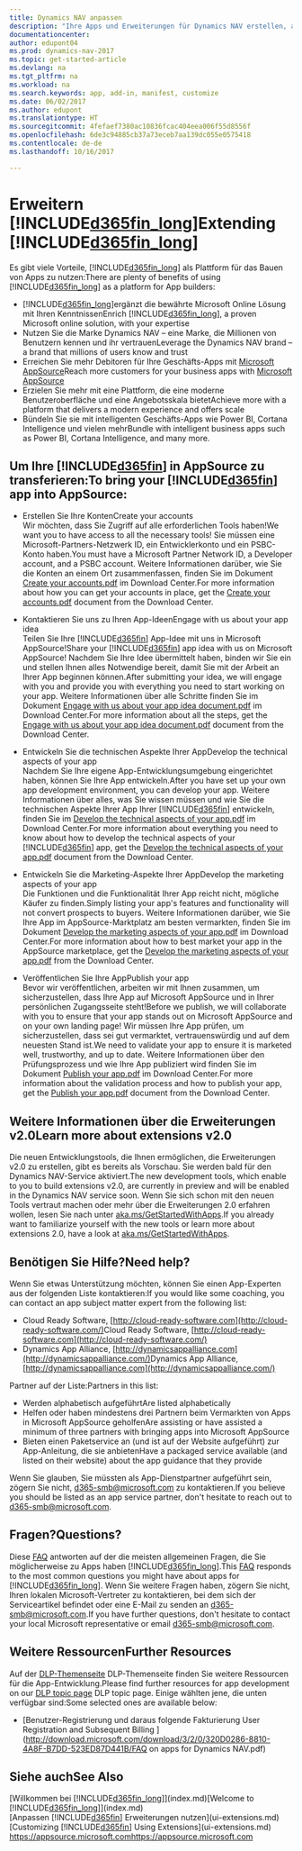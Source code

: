 ```yaml
---
title: Dynamics NAV anpassen
description: "Ihre Apps und Erweiterungen für Dynamics NAV erstellen, anzeigen und fördern"
documentationcenter: 
author: edupont04
ms.prod: dynamics-nav-2017
ms.topic: get-started-article
ms.devlang: na
ms.tgt_pltfrm: na
ms.workload: na
ms.search.keywords: app, add-in, manifest, customize
ms.date: 06/02/2017
ms.author: edupont
ms.translationtype: HT
ms.sourcegitcommit: 4fefaef7380ac10836fcac404eea006f55d8556f
ms.openlocfilehash: 6de3c94885cb37a73eceb7aa139dc055e0575418
ms.contentlocale: de-de
ms.lasthandoff: 10/16/2017

---
```

# <a name="extending-included365finlongincludesd365finlongmdmd"></a><span data-ttu-id="b9bce-103">Erweitern [!INCLUDE[d365fin_long](includes/d365fin_long_md.md)]</span><span class="sxs-lookup"><span data-stu-id="b9bce-103">Extending [!INCLUDE[d365fin_long](includes/d365fin_long_md.md)]</span></span>
<span data-ttu-id="b9bce-104">Es gibt viele Vorteile, [!INCLUDE[d365fin_long](includes/d365fin_long_md.md)] als Plattform für das Bauen von Apps zu nutzen:</span><span class="sxs-lookup"><span data-stu-id="b9bce-104">There are plenty of benefits of using [!INCLUDE[d365fin_long](includes/d365fin_long_md.md)] as a platform for App builders:</span></span>

* <span data-ttu-id="b9bce-105">[!INCLUDE[d365fin_long](includes/d365fin_long_md.md)]ergänzt die bewährte Microsoft Online Lösung mit Ihren Kenntnissen</span><span class="sxs-lookup"><span data-stu-id="b9bce-105">Enrich [!INCLUDE[d365fin_long](includes/d365fin_long_md.md)], a proven Microsoft online solution, with your expertise</span></span>  
* <span data-ttu-id="b9bce-106">Nutzen Sie die Marke Dynamics NAV – eine Marke, die Millionen von Benutzern kennen und ihr vertrauen</span><span class="sxs-lookup"><span data-stu-id="b9bce-106">Leverage the Dynamics NAV brand – a brand that millions of users know and trust</span></span>  
* <span data-ttu-id="b9bce-107">Erreichen Sie mehr Debitoren für Ihre Geschäfts-Apps mit [Microsoft AppSource](https://appsource.microsoft.com/)</span><span class="sxs-lookup"><span data-stu-id="b9bce-107">Reach more customers for your business apps with [Microsoft AppSource](https://appsource.microsoft.com/)</span></span>  
* <span data-ttu-id="b9bce-108">Erzielen Sie mehr mit eine Plattform, die eine moderne Benutzeroberfläche und eine Angebotsskala bietet</span><span class="sxs-lookup"><span data-stu-id="b9bce-108">Achieve more with a platform that delivers a modern experience and offers scale</span></span>  
* <span data-ttu-id="b9bce-109">Bündeln Sie sie mit intelligenten Geschäfts-Apps wie Power BI, Cortana Intelligence und vielen mehr</span><span class="sxs-lookup"><span data-stu-id="b9bce-109">Bundle with intelligent business apps such as Power BI, Cortana Intelligence, and many more.</span></span>  

## <a name="to-bring-your-included365finincludesd365finmdmd-app-into-appsource"></a><span data-ttu-id="b9bce-110">Um Ihre [!INCLUDE[d365fin](includes/d365fin_md.md)] in AppSource zu transferieren:</span><span class="sxs-lookup"><span data-stu-id="b9bce-110">To bring your [!INCLUDE[d365fin](includes/d365fin_md.md)] app into AppSource:</span></span>
+ <span data-ttu-id="b9bce-111">Erstellen Sie Ihre Konten</span><span class="sxs-lookup"><span data-stu-id="b9bce-111">Create your accounts</span></span>  
<span data-ttu-id="b9bce-112">Wir möchten, dass Sie Zugriff auf alle erforderlichen Tools haben!</span><span class="sxs-lookup"><span data-stu-id="b9bce-112">We want you to have access to all the necessary tools!</span></span> <span data-ttu-id="b9bce-113">Sie müssen eine Microsoft-Partners-Netzwerk ID, ein Entwicklerkonto und ein PSBC-Konto haben.</span><span class="sxs-lookup"><span data-stu-id="b9bce-113">You must have a Microsoft Partner Network ID, a Developer account, and a PSBC account.</span></span>
<span data-ttu-id="b9bce-114">Weitere Informationen darüber, wie Sie die Konten an einem Ort zusammenfassen, finden Sie im Dokument [Create your accounts.pdf](https://go.microsoft.com/fwlink/?linkid=841514) im Download Center.</span><span class="sxs-lookup"><span data-stu-id="b9bce-114">For more information about how you can get your accounts in place, get the [Create your accounts.pdf](https://go.microsoft.com/fwlink/?linkid=841514) document from the Download Center.</span></span>

+ <span data-ttu-id="b9bce-115">Kontaktieren Sie uns zu Ihren App-Ideen</span><span class="sxs-lookup"><span data-stu-id="b9bce-115">Engage with us about your app idea</span></span>  
<span data-ttu-id="b9bce-116">Teilen Sie Ihre [!INCLUDE[d365fin](includes/d365fin_md.md)] App-Idee mit uns in Microsoft AppSource!</span><span class="sxs-lookup"><span data-stu-id="b9bce-116">Share your [!INCLUDE[d365fin](includes/d365fin_md.md)] app idea with us on Microsoft AppSource!</span></span> <span data-ttu-id="b9bce-117">Nachdem Sie Ihre Idee übermittelt haben, binden wir Sie ein und stellen Ihnen alles Notwendige bereit, damit Sie mit der Arbeit an Ihrer App beginnen können.</span><span class="sxs-lookup"><span data-stu-id="b9bce-117">After submitting your idea, we will engage with you and provide you with everything you need to start working on your app.</span></span>
<span data-ttu-id="b9bce-118">Weitere Informationen über alle Schritte finden Sie im Dokument [Engage with us about your app idea document.pdf](https://go.microsoft.com/fwlink/?linkid=841515) im Download Center.</span><span class="sxs-lookup"><span data-stu-id="b9bce-118">For more information about all the steps, get the [Engage with us about your app idea document.pdf](https://go.microsoft.com/fwlink/?linkid=841515) document from the Download Center.</span></span>

+ <span data-ttu-id="b9bce-119">Entwickeln Sie die technischen Aspekte Ihrer App</span><span class="sxs-lookup"><span data-stu-id="b9bce-119">Develop the technical aspects of your app</span></span>    
<span data-ttu-id="b9bce-120">Nachdem Sie Ihre eigene App-Entwicklungsumgebung eingerichtet haben, können Sie Ihre App entwickeln.</span><span class="sxs-lookup"><span data-stu-id="b9bce-120">After you have set up your own app development environment, you can develop your app.</span></span>
<span data-ttu-id="b9bce-121">Weitere Informationen über alles, was Sie wissen müssen und wie Sie die technischen Aspekte Ihrer App Ihrer [!INCLUDE[d365fin](includes/d365fin_md.md)] entwickeln, finden Sie im [Develop the technical aspects of your app.pdf](https://go.microsoft.com/fwlink/?linkid=841516) im Download Center.</span><span class="sxs-lookup"><span data-stu-id="b9bce-121">For more information about everything you need to know about how to develop the technical aspects of your [!INCLUDE[d365fin](includes/d365fin_md.md)] app, get the [Develop the technical aspects of your app.pdf](https://go.microsoft.com/fwlink/?linkid=841516) document from the Download Center.</span></span>

+ <span data-ttu-id="b9bce-122">Entwickeln Sie die Marketing-Aspekte Ihrer App</span><span class="sxs-lookup"><span data-stu-id="b9bce-122">Develop the marketing aspects of your app</span></span>  
<span data-ttu-id="b9bce-123">Die Funktionen und die Funktionalität Ihrer App reicht nicht, mögliche Käufer zu finden.</span><span class="sxs-lookup"><span data-stu-id="b9bce-123">Simply listing your app's features and functionality will not convert prospects to buyers.</span></span> <span data-ttu-id="b9bce-124">Weitere Informationen darüber, wie Sie Ihre App im AppSource-Marktplatz am besten vermarkten, finden Sie im Dokument [Develop the marketing aspects of your app.pdf](https://go.microsoft.com/fwlink/?linkid=841518) im Download Center.</span><span class="sxs-lookup"><span data-stu-id="b9bce-124">For more information about how to best market your app in the AppSource marketplace, get the [Develop the marketing aspects of your app.pdf](https://go.microsoft.com/fwlink/?linkid=841518) from the Download Center.</span></span>

+ <span data-ttu-id="b9bce-125">Veröffentlichen Sie Ihre App</span><span class="sxs-lookup"><span data-stu-id="b9bce-125">Publish your app</span></span>  
<span data-ttu-id="b9bce-126">Bevor wir veröffentlichen, arbeiten wir mit Ihnen zusammen, um sicherzustellen, dass Ihre App auf Microsoft AppSource und in Ihrer persönlichen Zugangsseite steht!</span><span class="sxs-lookup"><span data-stu-id="b9bce-126">Before we publish, we will collaborate with you to ensure that your app stands out on Microsoft AppSource and on your own landing page!</span></span> <span data-ttu-id="b9bce-127">Wir müssen Ihre App prüfen, um sicherzustellen, dass sei gut vermarktet, vertrauenswürdig und auf dem neuesten Stand ist.</span><span class="sxs-lookup"><span data-stu-id="b9bce-127">We need to validate your app to ensure it is marketed well, trustworthy, and up to date.</span></span>
<span data-ttu-id="b9bce-128">Weitere Informationen über den Prüfungsprozess und wie Ihre App publiziert wird finden Sie im Dokument [Publish your app.pdf](https://go.microsoft.com/fwlink/?linkid=841517) im Download Center.</span><span class="sxs-lookup"><span data-stu-id="b9bce-128">For more information about the validation process and how to publish your app, get the [Publish your app.pdf](https://go.microsoft.com/fwlink/?linkid=841517) document from the Download Center.</span></span>

## <a name="learn-more-about-extensions-v20"></a><span data-ttu-id="b9bce-129">Weitere Informationen über die Erweiterungen v2.0</span><span class="sxs-lookup"><span data-stu-id="b9bce-129">Learn more about extensions v2.0</span></span>
<span data-ttu-id="b9bce-130">Die neuen Entwicklungstools, die Ihnen ermöglichen, die Erweiterungen v2.0 zu erstellen, gibt es bereits als Vorschau. Sie werden bald für den Dynamics NAV-Service aktiviert.</span><span class="sxs-lookup"><span data-stu-id="b9bce-130">The new development tools, which enable to you to build extensions v2.0, are currently in preview and will be enabled in the Dynamics NAV service soon.</span></span> <span data-ttu-id="b9bce-131">Wenn Sie sich schon mit den neuen Tools vertraut machen oder mehr über die Erweiterungen 2.0 erfahren wollen, lesen Sie nach unter [aka.ms/GetStartedWithApps](http://aka.ms/GetStartedWithApps).</span><span class="sxs-lookup"><span data-stu-id="b9bce-131">If you already want to familiarize yourself with the new tools or learn more about extensions 2.0, have a look at [aka.ms/GetStartedWithApps](http://aka.ms/GetStartedWithApps).</span></span>  

## <a name="need-help"></a><span data-ttu-id="b9bce-132">Benötigen Sie Hilfe?</span><span class="sxs-lookup"><span data-stu-id="b9bce-132">Need help?</span></span>
<span data-ttu-id="b9bce-133">Wenn Sie etwas Unterstützung möchten, können Sie einen App-Experten aus der folgenden Liste kontaktieren:</span><span class="sxs-lookup"><span data-stu-id="b9bce-133">If you would like some coaching, you can contact an app subject matter expert from the following list:</span></span>

* <span data-ttu-id="b9bce-134">Cloud Ready Software, [http://cloud-ready-software.com](http://cloud-ready-software.com/)</span><span class="sxs-lookup"><span data-stu-id="b9bce-134">Cloud Ready Software, [http://cloud-ready-software.com](http://cloud-ready-software.com/)</span></span>  
* <span data-ttu-id="b9bce-135">Dynamics App Alliance, [http://dynamicsappalliance.com](http://dynamicsappalliance.com/)</span><span class="sxs-lookup"><span data-stu-id="b9bce-135">Dynamics App Alliance, [http://dynamicsappalliance.com](http://dynamicsappalliance.com/)</span></span>

<span data-ttu-id="b9bce-136">Partner auf der Liste:</span><span class="sxs-lookup"><span data-stu-id="b9bce-136">Partners in this list:</span></span>

* <span data-ttu-id="b9bce-137">Werden alphabetisch aufgeführt</span><span class="sxs-lookup"><span data-stu-id="b9bce-137">Are listed alphabetically</span></span>  
* <span data-ttu-id="b9bce-138">Helfen oder haben mindestens drei Partnern beim Vermarkten von Apps in Microsoft AppSource geholfen</span><span class="sxs-lookup"><span data-stu-id="b9bce-138">Are assisting or have assisted a minimum of three partners with bringing apps into Microsoft AppSource</span></span>  
* <span data-ttu-id="b9bce-139">Bieten einen Paketservice an (und ist auf der Website aufgeführt) zur App-Anleitung, die sie anbieten</span><span class="sxs-lookup"><span data-stu-id="b9bce-139">Have a packaged service available (and listed on their website) about the app guidance that they provide</span></span>  

<span data-ttu-id="b9bce-140">Wenn Sie glauben, Sie müssten als App-Dienstpartner aufgeführt sein, zögern Sie nicht, [d365-smb@microsoft.com](mailto:d365-smb@microsoft.com) zu kontaktieren.</span><span class="sxs-lookup"><span data-stu-id="b9bce-140">If you believe you should be listed as an app service partner, don't hesitate to reach out to [d365-smb@microsoft.com](mailto:d365-smb@microsoft.com).</span></span>

## <a name="questions"></a><span data-ttu-id="b9bce-141">Fragen?</span><span class="sxs-lookup"><span data-stu-id="b9bce-141">Questions?</span></span>
<span data-ttu-id="b9bce-142">Diese [FAQ](https://go.microsoft.com/fwlink/?linkid=841520) antworten auf der die meisten allgemeinen Fragen, die Sie möglicherweise zu Apps haben [!INCLUDE[d365fin_long](includes/d365fin_long_md.md)].</span><span class="sxs-lookup"><span data-stu-id="b9bce-142">This [FAQ](https://go.microsoft.com/fwlink/?linkid=841520) responds to the most common questions you might have about apps for [!INCLUDE[d365fin_long](includes/d365fin_long_md.md)].</span></span> <span data-ttu-id="b9bce-143">Wenn Sie weitere Fragen haben, zögern Sie nicht, Ihren lokalen Microsoft-Vertreter zu kontaktieren, bei dem sich der Serviceartikel befindet oder eine E-Mail zu senden an [d365-smb@microsoft.com](mailto:d365-smb@microsoft.com).</span><span class="sxs-lookup"><span data-stu-id="b9bce-143">If you have further questions, don't hesitate to contact your local Microsoft representative or email [d365-smb@microsoft.com](mailto:d365-smb@microsoft.com).</span></span>

## <a name="further-resources"></a><span data-ttu-id="b9bce-144">Weitere Ressourcen</span><span class="sxs-lookup"><span data-stu-id="b9bce-144">Further Resources</span></span>
<span data-ttu-id="b9bce-145">Auf der [DLP-Themenseite](https://mbspartner.microsoft.com/BFI/Topic/76) DLP-Themenseite finden Sie weitere Ressourcen für die App-Entwicklung.</span><span class="sxs-lookup"><span data-stu-id="b9bce-145">Please find further resources for app development on our [DLP topic page](https://mbspartner.microsoft.com/BFI/Topic/76) DLP topic page.</span></span> <span data-ttu-id="b9bce-146">Einige wählten jene, die unten verfügbar sind:</span><span class="sxs-lookup"><span data-stu-id="b9bce-146">Some selected ones are available below:</span></span>
-   [<span data-ttu-id="b9bce-147">Benutzer-Registrierung und daraus folgende Fakturierung </span><span class="sxs-lookup"><span data-stu-id="b9bce-147">User Registration and Subsequent Billing </span></span>](http://download.microsoft.com/download/3/2/0/320D0286-8810-4A8F-B7DD-523ED87D441B/FAQ on apps for Dynamics NAV.pdf)



## <a name="see-also"></a><span data-ttu-id="b9bce-148">Siehe auch</span><span class="sxs-lookup"><span data-stu-id="b9bce-148">See Also</span></span>
<span data-ttu-id="b9bce-149">[Willkommen bei [!INCLUDE[d365fin_long](includes/d365fin_long_md.md)]](index.md)</span><span class="sxs-lookup"><span data-stu-id="b9bce-149">[Welcome to [!INCLUDE[d365fin_long](includes/d365fin_long_md.md)]](index.md)</span></span>  
<span data-ttu-id="b9bce-150">[Anpassen [!INCLUDE[d365fin](includes/d365fin_md.md)] Erweiterungen nutzen](ui-extensions.md)</span><span class="sxs-lookup"><span data-stu-id="b9bce-150">[Customizing [!INCLUDE[d365fin](includes/d365fin_md.md)] Using Extensions](ui-extensions.md)</span></span>  
[<span data-ttu-id="b9bce-151">https://appsource.microsoft.com</span><span class="sxs-lookup"><span data-stu-id="b9bce-151">https://appsource.microsoft.com</span></span>](https://appsource.microsoft.com/en-us/marketplace/apps?product=dynamics-365-for-financials&page=1)

